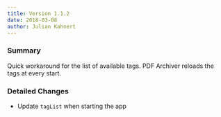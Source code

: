 ```yaml
---
title: Version 1.1.2
date: 2018-03-08
author: Julian Kahnert
---
```


### Summary

Quick workaround for the list of available tags.
PDF Archiver reloads the tags at every start.

### Detailed Changes

* Update `tagList` when starting the app
